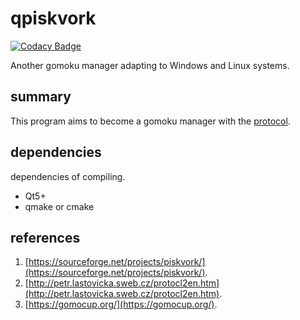 # qpiskvork

[![Codacy Badge](https://api.codacy.com/project/badge/Grade/81b307ac0e004c58adeef0c80f620310)](https://app.codacy.com/gh/Joker2770/qpiskvork?utm_source=github.com&utm_medium=referral&utm_content=Joker2770/qpiskvork&utm_campaign=Badge_Grade_Settings)

Another gomoku manager adapting to Windows and Linux systems.

## summary
This program aims to become a gomoku manager with the [protocol](http://petr.lastovicka.sweb.cz/protocl2en.htm).

## dependencies
dependencies of compiling.
* Qt5+
* qmake or cmake

## references

1. [https://sourceforge.net/projects/piskvork/](https://sourceforge.net/projects/piskvork/).
2. [http://petr.lastovicka.sweb.cz/protocl2en.htm](http://petr.lastovicka.sweb.cz/protocl2en.htm).
3. [https://gomocup.org/](https://gomocup.org/).

